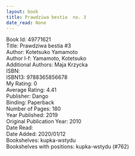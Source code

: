 ```yaml
---
layout: book
title: Prawdziwa bestia  no. 3
date_read: None
---
```


Book Id: 49771621<br />
Title: Prawdziwa bestia #3<br />
Author: Kotetsuko Yamamoto<br />
Author l-f: Yamamoto, Kotetsuko<br />
Additional Authors: Maja Krzycka<br />
ISBN: <br />
ISBN13: 9788365856678<br />
My Rating: 0<br />
Average Rating: 4.41<br />
Publisher: Dango<br />
Binding: Paperback<br />
Number of Pages: 180<br />
Year Published: 2019<br />
Original Publication Year: 2010<br />
Date Read: <br />
Date Added: 2020/01/12<br />
Bookshelves: kupka-wstydu<br />
Bookshelves with positions: kupka-wstydu (#762)<br />

